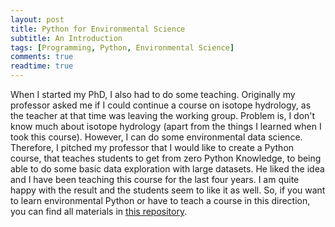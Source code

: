 ```yaml
---
layout: post
title: Python for Environmental Science
subtitle: An Introduction
tags: [Programming, Python, Environmental Science]
comments: true
readtime: true
---
```


When I started my PhD, I also had to do some teaching. Originally my professor asked me if I could continue a course on isotope hydrology, as the teacher at that time was leaving the working group. Problem is, I don't know much about isotope hydrology (apart from the things I learned when I took this course). However, I can do some environmental data science. Therefore, I pitched my professor that I would like to create a Python course, that teaches students to get from zero Python Knowledge, to being able to do some basic data exploration with large datasets. He liked the idea and I have been teaching this course for the last four years. I am quite happy with the result and the students seem to like it as well. So, if you want to learn environmental Python or have to teach a course in this direction, you can find all materials in [this repository](https://github.com/florianjehn/python-for-environmental-science).
